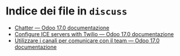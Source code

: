 # Indice dei file in `discuss`

- [Chatter — Odoo 17.0 documentazione](./chatter.md)
- [Configure ICE servers with Twilio — Odoo 17.0 documentazione](./ice_servers.md)
- [Utilizzare i canali per comunicare con il team — Odoo 17.0 documentazione](./team_communication.md)
